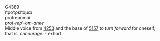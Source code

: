 G4389  
προτρέπομαι  
protrepomai  
*prot-rep‘-om-ahee*  
Middle voice from [4253](g4253) and the base of [5157](g5157) to *turn*
*forward* for oneself, that is, *encourage:* - exhort.  
